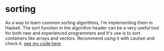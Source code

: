 sorting
=====

As a way to learn common sorting algorithms, I'm implementing them in
Haskell. The sort function in the algorithm header can be a very useful tool for both new and experienced programmers and It's use is to sort containers like arrays and vectors. Recommend using it with caution and check it. 
<a href="http://homelandflorists.co.uk">see my code here</a>
 


